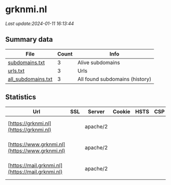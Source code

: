 # grknmi.nl
*Last update:2024-01-11 16:13:44*
## Summary data
| File       | Count | Info |
|------------|-------|------|
|[subdomains.txt](/data/grknmi/subdomains.txt)|3|Alive subdomains|
|[urls.txt](/data/grknmi/urls.txt)|3|Urls|
|[all_subdomains.txt](/data/grknmi/all_subdomains.txt)|3|All found subdomains (history)|
## Statistics
| Url | SSL | Server | Cookie | HSTS | CSP | XFO | XXP | RP | Tech |
|------------|-------|------|------|------|------|------|------|------|------|
|[https://grknmi.nl](https://grknmi.nl)| |apache/2| | | | | |:white_check_mark: |Apache HTTP Server:2...|
|[https://www.grknmi.nl](https://www.grknmi.nl)| |apache/2| | | | | |:white_check_mark: |Apache HTTP Server:2...|
|[https://mail.grknmi.nl](https://mail.grknmi.nl)| |apache/2| | | | | |:white_check_mark: |Apache HTTP Server:2|